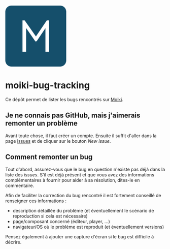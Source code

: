 ![](https://raw.githubusercontent.com/kaelhem/moiki-bug-tracking/master/logo.png)

# moiki-bug-tracking
Ce dépôt permet de lister les bugs rencontrés sur [Moiki](https://moiki.fr).

## Je ne connais pas GitHub, mais j'aimerais remonter un problème
Avant toute chose, il faut créer un compte.
Ensuite il suffit d'aller dans la page [issues](https://github.com/kaelhem/moiki-bug-tracking/issues) et de cliquer sur le bouton _New issue_.

## Comment remonter un bug
Tout d'abord, assurez-vous que le bug en question n'existe pas déjà dans la liste des _issues_. S'il est déjà présent et que vous avez des informations complémentaires à fournir pour aider à sa résolution, dites-le en commentaire.

Afin de faciliter la correction du bug rencontré il est fortement conseillé de renseigner ces informations :
+ description détaillée du problème (et éventuellement le scénario de reproduction si cela est nécessaire)
+ page/composant concerné (éditeur, player, ...)
+ navigateur/OS où le problème est reproduit (et éventuellement versions)

Pensez également à ajouter une capture d'écran si le bug est difficile à décrire.
